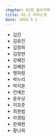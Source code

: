 ```yaml
---
chapter: 01장 들어가며
title: 01.2 저자소개
date: 2024-5-1
---
```


- 김진
- 김유진
- 김정희
- 김창현
- 강혜진
- 김혜원
- 맹하령
- 박누리
- 박지윤
- 안예은
- 윤우상
- 이호준
- 최원범
- 차경림
- 한재현
- 황나희
